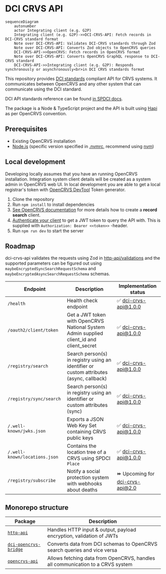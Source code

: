 # DCI CRVS API

```mermaid
sequenceDiagram
    autonumber
    actor Integrating client (e.g. G2P)
    Integrating client (e.g. G2P)->>DCI-CRVS-API: Fetch records in DCI-CRVS standard format
    Note over DCI-CRVS-API: Validates DCI-CRVS standards through Zod
    Note over DCI-CRVS-API: Converts Zod objects to OpenCRVS queries
    DCI-CRVS-API->>OpenCRVS: Fetch records in OpenCRVS format
    Note over DCI-CRVS-API: Converts OpenCRVS GraphQL response to DCI-CRVS standard
    DCI-CRVS-API->>Integrating client (e.g. G2P): Responds synchronously or asynchronously<br>in DCI CRVS standards format
```

This repository provides [DCI standards](https://github.com/spdci/standards) compliant API for CRVS systems. It communicates between OpenCRVS and any other system that can communicate using the DCI standard.

DCI API standards reference can be found [in SPDCI docs](https://spdci.github.io/standards/release/html/registry_core_api_v1.0.0.html).

The package is a Node & TypeScript project and the API is built using [Hapi](https://hapi.dev/) as per OpenCRVS convention.

## Prerequisites

- Existing OpenCRVS installation
- [Node.js](https://nodejs.org/en/) (specific version specified in [.nvmrc](./.nvmrc), recommend using [nvm](https://github.com/nvm-sh/nvm))

## Local development

Developing locally assumes that you have an running OpenCRVS installation. Integration system client details will be created as a system admin in OpenCRVS web UI.
In local development you are able to get a local registrar's token with [OpenCRVS DevTool](https://is-my-opencrvs-up.netlify.app/) Token generator.

1. Clone the repository
2. Run `npm install` to install dependencies
3. [See OpenCRVS documentation](https://documentation.opencrvs.org/technology/interoperability/create-a-client) for more details how to create a **record search** client.
4. [Authenticate your client](https://documentation.opencrvs.org/technology/interoperability/authenticate-a-client) to get a JWT token to query the API with. This is supplied with `Authorization: Bearer <<token>>` -header.
5. Run `npm run dev` to start the server

## Roadmap

dci-crvs-api validates the requests using Zod in [http-api/validations](./packages/http-api/src/validations.ts) and the supported parameters can be figured out using `maybeEncryptedSyncSearchRequestSchema` and `maybeEncryptedAsyncSearchRequestSchema` schemas.

| Endpoint                      | Description                                                                              | Implementation status            |
| ----------------------------- | ---------------------------------------------------------------------------------------- | -------------------------------- |
| `/health`                     | Health check endpoint                                                                    | ✅ dci-crvs-api@1.0.0            |
| `/oauth2/client/token`        | Get a JWT token with OpenCRVS National System Admin supplied client_id and client_secret | ✅ dci-crvs-api@1.0.0            |
| `/registry/search`            | Search person(s) in registry using an identifier or custom attributes (async, callback)  | ✅ dci-crvs-api@1.0.0            |
| `/registry/sync/search`       | Search person(s) in registry using an identifier or custom attributes (sync)             | ✅ dci-crvs-api@1.0.0            |
| `/.well-known/jwks.json`      | Exports a JSON Web Key Set containing CRVS public keys                                   | ✅ dci-crvs-api@1.0.0            |
| `/.well-known/locations.json` | Contains the location tree of a CRVS using SPDCI `Place`                                 | ✅ dci-crvs-api@1.0.0            |
| `/registry/subscribe`         | Notify a social protection system with webhooks about deaths                             | ⏩ Upcoming for dci-crvs-api@2.0 |

## Monorepo structure

| Package                                                | Description                                                                    |
| ------------------------------------------------------ | ------------------------------------------------------------------------------ |
| [`http-api`](/packages/http-api)                       | Handles HTTP input & output, payload encryption, validation of JWTs            |
| [`dci-opencrvs-bridge`](/packages/dci-opencrvs-bridge) | Converts data from DCI schemas to OpenCRVS search queries and vice versa       |
| [`opencrvs-api`](/packages/opencrvs-api)               | Allows fetching data from OpenCRVS, handles all communication to a CRVS system |
